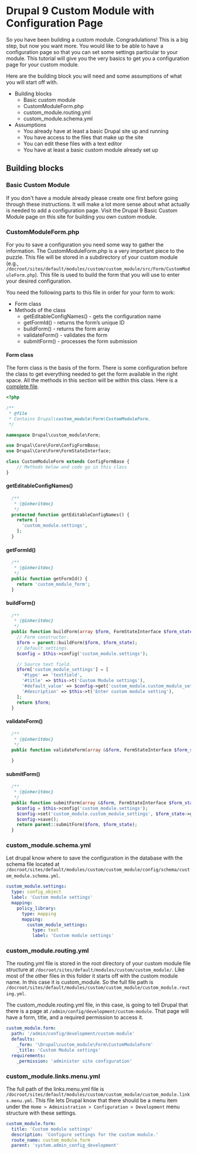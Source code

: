 # Drupal 9 Custom Module with Configuration Page

So you have been building a custom module. Congradulations! This is a big step, but now you want more. You would like to be able to have a configuration page so that you can set some settings particular to your module. This tutorial will give you the very basics to get you a configuration page for your custom module.

Here are the building block you will need and some assumptions of what you will start off with.

* Building blocks
	* Basic custom module
	* CustomModuleForm.php
	* custom_module.routing.yml
	* custom_module.schema.yml
* Assumptions
	* You already have at least a basic Drupal site up and running
	* You have access to the files that make up the site
	* You can edit these files with a text editor
	* You have at least a basic custom module already set up

## Building blocks

### Basic Custom Module

If you don't have a module already please create one first before going through these instructions. It will make a lot more sense about what actually is needed to add a configuration page. Visit the Drupal 9 Basic Custom Module page on this site for building you own custom module.

### CustomModuleForm.php

For you to save a configuration you need some way to gather the information. The CustomModuleForm.php is a very important piece to the puzzle. This file will be stored in a subdirectory of your custom module (e.g., `/docroot/sites/default/modules/custom/custom_module/src/Form/CustomModuleForm.php`). This file is used to build the form that you will use to enter your desired configuration.

You need the following parts to this file in order for your form to work:

* Form class
* Methods of the class
	* getEditableConfigNames() - gets the configuration name
	* getFormId() - returns the form’s unique ID
	* buildForm() - returns the form array
	* validateForm() - validates the form
	* submitForm() - processes the form submission

#### Form class

The form class is the basis of the form. There is some configuration before the class to get everything needed to get the form available in the right space. All the methods in this section will be within this class. Here is a [complete file](https://github.com/serverjohn/custom_module_configuration/blob/main/src/Form/CustomModuleForm.php).

``` php
<?php

/**
 * @file
 * Contains Drupal\custom_module\Form\CustomModuleForm.
 */

namespace Drupal\custom_module\Form;

use Drupal\Core\Form\ConfigFormBase;
use Drupal\Core\Form\FormStateInterface;

class CustomModuleForm extends ConfigFormBase {
	// Methods below and code go in this class
}
```

#### getEditableConfigNames()

``` php
  /**
   * {@inheritdoc}
   */
  protected function getEditableConfigNames() {
    return [
      'custom_module.settings',
    ];
  }
```
#### getFormId()
``` php 
  /**
   * {@inheritdoc}
   */
  public function getFormId() {
    return 'custom_module_form';
  }
```

#### buildForm()

``` php 
  /**
   * {@inheritdoc}
   */
  public function buildForm(array $form, FormStateInterface $form_state) {
    // Form constructor.
    $form = parent::buildForm($form, $form_state);
    // Default settings.
    $config = $this->config('custom_module.settings');

    // Source text field.
    $form['custom_module_settings'] = [
      '#type' => 'textfield',
      '#title' => $this->t('Custom Module settings'),
      '#default_value' => $config->get('custom_module.custom_module_settings'),
      '#description' => $this->t('Enter custom module setting'),
    ];
    return $form;
  }
```

#### validateForm()

``` php
  /**
   * {@inheritdoc}
   */
  public function validateForm(array &$form, FormStateInterface $form_state) {

  }
```

#### submitForm()
``` php 
  /**
   * {@inheritdoc}
   */
  public function submitForm(array &$form, FormStateInterface $form_state) {
    $config = $this->config('custom_module.settings');
    $config->set('custom_module.custom_module_settings', $form_state->getValue('custom_module_settings'));
    $config->save();
    return parent::submitForm($form, $form_state);
  }
```

### custom_module.schema.yml

Let drupal know where to save the configuration in the database with the schema file located at `/docroot/sites/default/modules/custom/custom_module/config/schema/custom_module.schema.yml`.


``` yaml
custom_module.settings:
  type: config_object
  label: 'Custom module settings'
  mapping:
    policy_library:
      type: mapping
      mapping:
        custom_module_settings:
          type: text
          label: 'Custom module settings'
```

### custom_module.routing.yml

The routing.yml file is stored in the root directory of your custom module file structure at `/docroot/sites/default/modules/custom/custom_module/`. Like most of the other files in this folder it starts off with the custom module name. In this case it is custom_module. So the full file path is `/docroot/sites/default/modules/custom/custom_module/custom_module.routing.yml`.

The custom_module.routing.yml file, in this case, is going to tell Drupal that there is a page at `/admin/config/development/custom-module`. That page will have a form, title, and a required permission to access it.

``` yaml
custom_module.form:
  path: '/admin/config/development/custom-module'
  defaults:
    _form: '\Drupal\custom_module\Form\CustomModuleForm'
    _title: 'Custom Module settings'
  requirements:
    _permission: 'administer site configuration'
```

### custom_module.links.menu.yml

The full path of the links.menu.yml file is `/docroot/sites/default/modules/custom/custom_module/custom_module.links.menu.yml`. This file lets Drupal know that there should be a menu item under the `Home > Administration > Configuration > Development` menu structure with these settings.


``` yaml
custom_module.form:
  title: 'Custom module settings'
  description: 'Configure settings for the custom module.'
  route_name: custom_module.form
  parent: 'system.admin_config_development'
```




